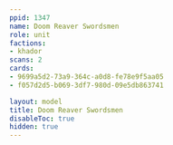 ```yaml
---
ppid: 1347
name: Doom Reaver Swordsmen
role: unit
factions:
- khador
scans: 2
cards:
- 9699a5d2-73a9-364c-a0d8-fe78e9f5aa05
- f057d2d5-b069-3df7-980d-09e5db863741

layout: model
title: Doom Reaver Swordsmen
disableToc: true
hidden: true
---
```

